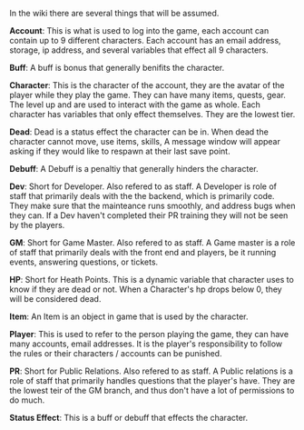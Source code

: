 In the wiki there are several things that will be assumed.



**Account**: This is what is used to log into the game, each account can contain up to 9 different characters. Each account has an email address, storage, ip address, and several variables that effect all 9 characters.

**Buff**: A buff is bonus that generally benifits the character.

**Character**: This is the character of the account, they are the avatar of the player while they play the game. They can have many items, quests, gear. The level up and are used to interact with the game as whole. Each character has variables that only effect themselves. They are the lowest tier. 

**Dead**: Dead is a status effect the character can be in. When dead the character cannot move, use items, skills, A message window will appear asking if they would like to respawn at their last save point. 

**Debuff**: A Debuff is a penaltiy that generally hinders the character. 

**Dev**: Short for Developer. Also refered to as staff. A Developer is role of staff that primarily deals with the the backend, which is primarily code. They make sure that the mainteance runs smoothly, and address bugs when they can. If a Dev haven't completed their PR training they will not be seen by the players. 

**GM**: Short for Game Master. Also refered to as staff. A Game master is a role of staff that primarily deals with the front end and players, be it running events, answering questions, or tickets. 

**HP**: Short for Heath Points. This is a dynamic variable that character uses to know if they are dead or not. When a Character's hp drops below 0, they will be considered dead.

**Item**: An Item is an object in game that is used by the character. 

**Player**: This is used to refer to the person playing the game, they can have many accounts, email addresses. It is the player's responsibility to follow the rules or their characters / accounts can be punished. 

**PR**: Short for Public Relations. Also refered to as staff. A Public relations is a role of staff that primarily handles questions that the player's have. They are the lowest teir of the GM branch, and thus don't have a lot of permissions to do much. 

**Status Effect**: This is a buff or debuff that effects the character. 